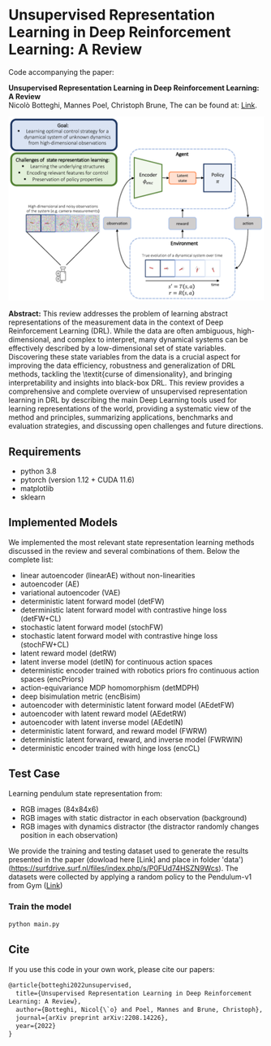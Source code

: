 # Unsupervised Representation Learning in Deep Reinforcement Learning: A Review

Code accompanying the paper:

**Unsupervised Representation Learning in Deep Reinforcement Learning: A Review**\
Nicolò Botteghi, Mannes Poel, Christoph Brune,
The can be found at: [Link](https://arxiv.org/pdf/2208.14226.pdf).

![alt text](Figure_1.png)

**Abstract:** 
This review addresses the problem of learning abstract representations of the measurement data in the context of Deep Reinforcement Learning (DRL). While the data are often ambiguous, high-dimensional, and complex to interpret, many dynamical systems can be effectively described by a low-dimensional set of state variables. Discovering these state variables from the data is a crucial aspect for improving the data efficiency, robustness and generalization of DRL methods, tackling the \textit{curse of dimensionality}, and bringing interpretability and insights into black-box DRL. This review provides a comprehensive and complete overview of unsupervised representation learning in DRL by describing the main Deep Learning tools used for learning representations of the world, providing a systematic view of the method and principles, summarizing applications, benchmarks and evaluation strategies, and discussing open challenges and future directions.

## Requirements

* python 3.8
* pytorch (version 1.12 + CUDA 11.6)
* matplotlib
* sklearn

## Implemented Models
We implemented the most relevant state representation learning methods discussed in the review and several combinations of them. Below the complete list:
* linear autoencoder (linearAE) without non-linearities
* autoencoder (AE) 
* variational autoencoder (VAE)
* deterministic latent forward model (detFW)
* deterministic latent forward model with contrastive hinge loss (detFW+CL)
* stochastic latent forward model (stochFW)
* stochastic latent forward model with contrastive hinge loss (stochFW+CL)
* latent reward model (detRW)
* latent inverse model (detIN) for continuous action spaces
* deterministic encoder trained with robotics priors fro continuous action spaces (encPriors)
* action-equivariance MDP homomorphism (detMDPH)
* deep bisimulation metric (encBisim)
* autoencoder with deterministic latent forward model (AEdetFW)
* autoencoder with latent reward model (AEdetRW)
* autoencoder with latent inverse model (AEdetIN)
* deterministic latent forward, and reward model (FWRW)
* deterministic latent forward, reward, and inverse model (FWRWIN)
* deterministic encoder trained with hinge loss (encCL)

## Test Case
Learning pendulum state representation from:
* RGB images (84x84x6)
* RGB images with static distractor in each observation (background)
* RGB images with dynamics distractor (the distractor randomly changes position in each observation)

We provide the training and testing dataset used to generate the results presented in the paper (dowload here [Link] and place in folder 'data')(https://surfdrive.surf.nl/files/index.php/s/P0FUd74HSZN9Wcs). The datasets were collected by applying a random policy to the Pendulum-v1 from Gym ([Link](https://www.gymlibrary.dev/environments/classic_control/pendulum/))

### Train the model
```bash
python main.py 
```

## Cite
If you use this code in your own work, please cite our papers:
```
@article{botteghi2022unsupervised,
  title={Unsupervised Representation Learning in Deep Reinforcement Learning: A Review},
  author={Botteghi, Nicol{\`o} and Poel, Mannes and Brune, Christoph},
  journal={arXiv preprint arXiv:2208.14226},
  year={2022}
}

```